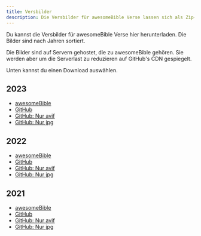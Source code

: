 ```yaml
---
title: Versbilder
description: Die Versbilder für awesomeBible Verse lassen sich als Zip-Dateien herunterladen.
---
```


Du kannst die Versbilder für awesomeBible Verse hier herunterladen. Die Bilder sind nach Jahren sortiert.

Die Bilder sind auf Servern gehostet, die zu awesomeBible gehören. Sie werden aber um die Serverlast zu reduzieren auf GitHub's CDN gespiegelt.

Unten kannst du einen Download auswählen.

## 2023

- [awesomeBible](https://verse.awesomebible.de/releases/2023.7z)
- [GitHub](https://github.com/awesomebible/verse/releases/download/img-2023/2023.7z)
- [GitHub: Nur avif](https://github.com/awesomebible/verse/releases/download/img-2023/2023-avif.7z)
- [GitHub: Nur jpg](https://github.com/awesomebible/verse/releases/download/img-2023/2023-jpg.7z)

## 2022

- [awesomeBible](https://verse.awesomebible.de/releases/2022.7z)
- [GitHub](https://github.com/awesomebible/verse/releases/download/img-2022/2022.7z)
- [GitHub: Nur avif](https://github.com/awesomebible/verse/releases/download/img-2022/2022-avif.7z)
- [GitHub: Nur jpg](https://github.com/awesomebible/verse/releases/download/img-2022/2022-jpg.7z)


## 2021

- [awesomeBible](https://verse.awesomebible.de/releases/2021.7z)
- [GitHub](https://github.com/awesomebible/verse/releases/download/img-2021/2021.7z)
- [GitHub: Nur avif](https://github.com/awesomebible/verse/releases/download/img-2021/2021-avif.7z)
- [GitHub: Nur jpg](https://github.com/awesomebible/verse/releases/download/img-2021/2021-jpg.7z)
